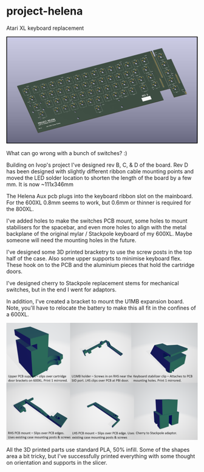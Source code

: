 # project-helena
Atari XL keyboard replacement

![image](https://github.com/flemingt/project-helena/blob/main/Project%20Helena.jpg?raw=true)

What can go wrong with a bunch of switches? :)

Building on Ivop's project I've designed rev B, C, & D of the board.
Rev D has been designed with slightly different ribbon cable mounting points and moved the LED solder location to shorten the length of the board by a few mm. It is now ~111x346mm

The Helena Aux pcb plugs into the keyboard ribbon slot on the mainboard. For the 600XL 0.8mm seems to work, but 0.6mm or thinner is required for the 800XL.

I've added holes to make the switches PCB mount, some holes to mount stabilisers for the spacebar, and even more holes to align with the metal backplane of the original mylar / Stackpole keyboard of my 600XL. Maybe someone will need the mounting holes in the future. 

I've designed some 3D printed bracketry to use the screw posts in the top half of the case. Also some upper supports to minimise keyboard flex. These hook on to the PCB and the aluminium pieces that hold the cartridge doors.

I've designed cherry to Stackpole replacement stems for mechanical switches, but in the end I went for adaptors.

In addition, I've created a bracket to mount the U1MB expansion board. Note, you'll have to relocate the battery to make this all fit in the confines of a 600XL.

![image](https://github.com/flemingt/project-helena/blob/main/3D%20Printing%20files/3DP%20key.png?raw=true)

All the 3D printed parts use standard PLA, 50% infill. Some of the shapes area a bit tricky, but I've successfully printed everything with some thought on orientation and supports in the slicer.
